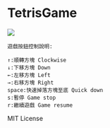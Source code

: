 # TetrisGame
![](https://github.com/RayTW/TetrisGame/blob/master/privies-v1.4.png)

```code
遊戲按鈕控制說明:

↑:順轉方塊 Clockwise
↓:下移方塊 Down
←:左移方塊 Left
→:右移方塊 Right
space:快速掉落方塊至底 Quick down
s:暫停 Game stop
r:繼續遊戲 Game resume
```

MIT License
